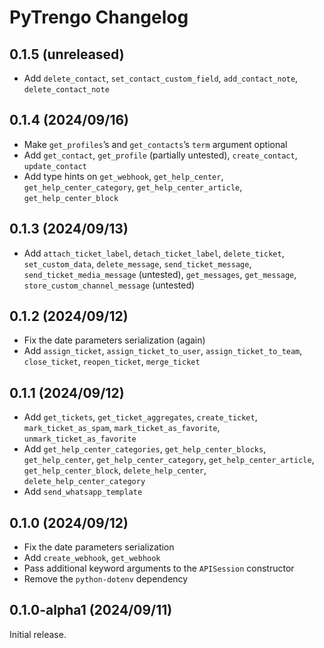 # PyTrengo Changelog

## 0.1.5 (unreleased)

* Add `delete_contact`, `set_contact_custom_field`, `add_contact_note`, `delete_contact_note`

## 0.1.4 (2024/09/16)

* Make `get_profiles`’s and `get_contacts`’s `term` argument optional
* Add `get_contact`, `get_profile` (partially untested), `create_contact`,
  `update_contact`
* Add type hints on `get_webhook`, `get_help_center`, `get_help_center_category`, `get_help_center_article`,
  `get_help_center_block`

## 0.1.3 (2024/09/13)

* Add `attach_ticket_label`, `detach_ticket_label`, `delete_ticket`, `set_custom_data`, `delete_message`,
  `send_ticket_message`, `send_ticket_media_message` (untested), `get_messages`, `get_message`,
  `store_custom_channel_message` (untested)

## 0.1.2 (2024/09/12)

* Fix the date parameters serialization (again)
* Add `assign_ticket`, `assign_ticket_to_user`, `assign_ticket_to_team`, `close_ticket`, `reopen_ticket`, `merge_ticket`

## 0.1.1 (2024/09/12)

* Add `get_tickets`, `get_ticket_aggregates`, `create_ticket`, `mark_ticket_as_spam`, `mark_ticket_as_favorite`,
  `unmark_ticket_as_favorite`
* Add `get_help_center_categories`, `get_help_center_blocks`, `get_help_center`, `get_help_center_category`,
  `get_help_center_article`, `get_help_center_block`, `delete_help_center`, `delete_help_center_category`
* Add `send_whatsapp_template`

## 0.1.0 (2024/09/12)

* Fix the date parameters serialization
* Add `create_webhook`, `get_webhook`
* Pass additional keyword arguments to the `APISession` constructor
* Remove the `python-dotenv` dependency

## 0.1.0-alpha1 (2024/09/11)

Initial release.